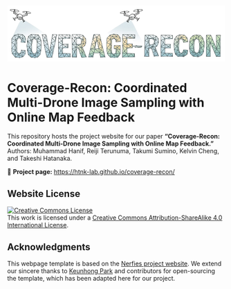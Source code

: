 ![Coverage-Recon mesh art](static/images/cr_art_tp.png)

# Coverage-Recon: Coordinated Multi-Drone Image Sampling with Online Map Feedback

This repository hosts the project website for our paper **“Coverage-Recon: Coordinated Multi-Drone Image Sampling with Online Map Feedback.”**  
Authors: Muhammad Hanif, Reiji Terunuma, Takumi Sumino, Kelvin Cheng, and Takeshi Hatanaka.

🔗 **Project page:** https://htnk-lab.github.io/coverage-recon/

<!-- ## About the Project

This webpage highlights our work on enhancing coverage control using real-time map feedback, integrating angle-aware coverage with real-time map feedback from [NeuralRecon](https://zju3dv.github.io/neuralrecon/). Our method leverages this feedback for improved 3D reconstruction and control using unmanned aerial vehicles (UAVs). -->

<!-- If you find our project useful, please consider citing:
```
@article{hanif2024realtime,
  author = {Muhammad Hanif and Takumi Sumino and Kuniaki Uto and Daisuke Ichihashi and Kelvin Cheng and Takeshi Hatanaka},
  title = {Impact of Real-time Map Feedback on Coordinated Image Sampling for 3D Reconstruction},
  journal = {ECC},
  year = {2024},
}
``` -->


## Website License
<a rel="license" href="http://creativecommons.org/licenses/by-sa/4.0/"><img alt="Creative Commons License" style="border-width:0" src="https://i.creativecommons.org/l/by-sa/4.0/88x31.png" /></a><br />This work is licensed under a <a rel="license" href="http://creativecommons.org/licenses/by-sa/4.0/">Creative Commons Attribution-ShareAlike 4.0 International License</a>.

## Acknowledgments

This webpage template is based on the [Nerfies project website](https://nerfies.github.io). We extend our sincere thanks to [Keunhong Park](https://keunhong.com) and contributors for open-sourcing the template, which has been adapted here for our project.
